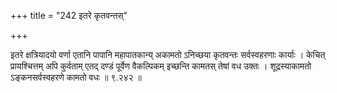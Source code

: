 +++
title = "242 इतरे कृतवन्तस्"

+++


इतरे क्षत्रियादयो वर्णा एतानि पापानि महापातकान्य् अकामतो ऽनिच्छया कृतवन्तः सर्वस्वहरणाः कार्याः । केचित् प्रायश्चित्तम् अपि कुर्वताम् एतद् दण्डं पूर्वेण वैकल्पिकम् इच्छन्ति कामतस् तेषां वध उक्तः । शूद्रस्याकामतो ऽङ्कनसर्वस्वहरणे कामतो वधः ॥ ९.२४२ ॥